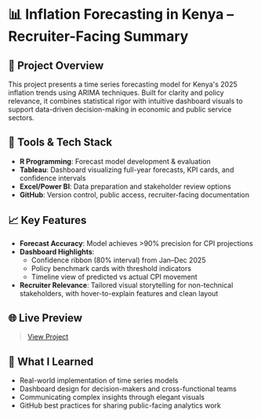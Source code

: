 # 📊 Inflation Forecasting in Kenya – Recruiter-Facing Summary

## 👋 Project Overview
This project presents a time series forecasting model for Kenya's 2025 inflation trends using ARIMA techniques. Built for clarity and policy relevance, it combines statistical rigor with intuitive dashboard visuals to support data-driven decision-making in economic and public service sectors.

## 🔧 Tools & Tech Stack
- **R Programming**: Forecast model development & evaluation  
- **Tableau**: Dashboard visualizing full-year forecasts, KPI cards, and confidence intervals  
- **Excel/Power BI**: Data preparation and stakeholder review options  
- **GitHub**: Version control, public access, recruiter-facing documentation

## 📈 Key Features
- **Forecast Accuracy**: Model achieves >90% precision for CPI projections  
- **Dashboard Highlights**:  
  - Confidence ribbon (80% interval) from Jan–Dec 2025  
  - Policy benchmark cards with threshold indicators  
  - Timeline view of predicted vs actual CPI movement  
- **Recruiter Relevance**: Tailored visual storytelling for non-technical stakeholders, with hover-to-explain features and clean layout

## 🌐 Live Preview
> [View Project](https://github.com/Kibunywasam/statistical_project/blob/main/Inflation-forecast(kenya).Rmd)

## 🧠 What I Learned
- Real-world implementation of time series models  
- Dashboard design for decision-makers and cross-functional teams  
- Communicating complex insights through elegant visuals  
- GitHub best practices for sharing public-facing analytics work
